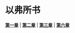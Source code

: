 # 以弗所书
 **[第一章](圣经/圣经(吕振中译本)/lzz/560/001.md)** |
 **[第二章](圣经/圣经(吕振中译本)/lzz/560/002.md)** |
 **[第三章](圣经/圣经(吕振中译本)/lzz/560/003.md)** |
 **[第六章](圣经/圣经(吕振中译本)/lzz/560/006.md)**